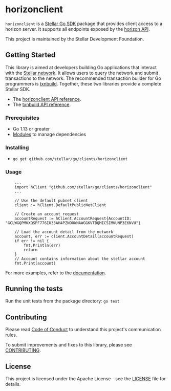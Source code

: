 # horizonclient


`horizonclient` is a [Stellar Go SDK](https://www.stellar.org/developers/reference/) package that provides client access to a horizon server. It supports all endpoints exposed by the [horizon API](https://www.stellar.org/developers/horizon/reference/index.html).

This project is maintained by the Stellar Development Foundation.

## Getting Started
This library is aimed at developers building Go applications that interact with the [Stellar network](https://www.stellar.org/). It allows users to query the network and submit transactions to the network. The recommended transaction builder for Go programmers is [txnbuild](https://github.com/stellar/go/tree/master/txnbuild). Together, these two libraries provide a complete Stellar SDK.

* The [horizonclient API reference](https://godoc.org/github.com/stellar/go/clients/horizonclient).
* The [txnbuild API reference](https://godoc.org/github.com/stellar/go/txnbuild).

### Prerequisites
* Go 1.13 or greater
* [Modules](https://github.com/golang/go/wiki/Modules) to manage dependencies

### Installing
* `go get github.com/stellar/go/clients/horizonclient`

### Usage

``` golang
    ...
    import hClient "github.com/stellar/go/clients/horizonclient"
    ...

    // Use the default pubnet client
    client := hClient.DefaultPublicNetClient

    // Create an account request
    accountRequest := hClient.AccountRequest{AccountID: "GCLWGQPMKXQSPF776IU33AH4PZNOOWNAWGGKVTBQMIC5IMKUNP3E6NVU"}

    // Load the account detail from the network
    account, err := client.AccountDetail(accountRequest)
    if err != nil {
        fmt.Println(err)
        return
    }
    // Account contains information about the stellar account
    fmt.Print(account)
```
For more examples, refer to the [documentation](https://godoc.org/github.com/stellar/go/clients/horizonclient).

## Running the tests
Run the unit tests from the package directory: `go test`

## Contributing
Please read [Code of Conduct](https://github.com/stellar/.github/blob/master/CODE_OF_CONDUCT.md) to understand this project's communication rules.

To submit improvements and fixes to this library, please see [CONTRIBUTING](../CONTRIBUTING.md).

## License
This project is licensed under the Apache License - see the [LICENSE](../../LICENSE-APACHE.txt) file for details.
